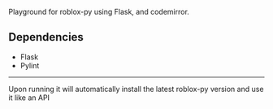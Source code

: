 Playground for roblox-py using Flask, and codemirror.

## Dependencies
- Flask
- Pylint
  
*** 
Upon running it will automatically install the latest roblox-py version and use it like an API
